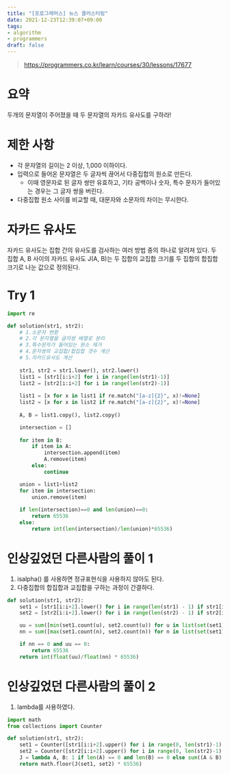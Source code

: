 ```yaml
---
title: "[프로그래머스] 뉴스 클러스터링"
date: 2021-12-23T12:39:07+09:00
tags:
- algorithm
- programmers
draft: false
---
```

> https://programmers.co.kr/learn/courses/30/lessons/17677

# 요약
두개의 문자열이 주어졌을 때 두 문자열의 자카드 유사도를 구하라!

# 제한 사항
* 각 문자열의 길이는 2 이상, 1,000 이하이다.
* 입력으로 들어온 문자열은 두 글자씩 끊어서 다중집합의 원소로 만든다. 
    * 이때 영문자로 된 글자 쌍만 유효하고, 기타 공백이나 숫자, 특수 문자가 들어있는 경우는 그 글자 쌍을 버린다. 
* 다중집합 원소 사이를 비교할 때, 대문자와 소문자의 차이는 무시한다.

# 자카드 유사도
자카드 유사도는 집합 간의 유사도를 검사하는 여러 방법 중의 하나로 알려져 있다. 두 집합 A, B 사이의 자카드 유사도 J(A, B)는 두 집합의 교집합 크기를 두 집합의 합집합 크기로 나눈 값으로 정의된다.

# Try 1
```python
import re

def solution(str1, str2):
    # 1.소문자 변환
    # 2.각 문자열을 글자쌍 배열로 분리
    # 3.특수문자가 들어있는 원소 제거
    # 4.문자쌍의 교집합/합집합 갯수 계산
    # 5.자카드유사도 계산
    
    str1, str2 = str1.lower(), str2.lower()
    list1 = [str1[i:i+2] for i in range(len(str1)-1)]
    list2 = [str2[i:i+2] for i in range(len(str2)-1)]
    
    list1 = [x for x in list1 if re.match("[a-z]{2}", x)!=None]
    list2 = [x for x in list2 if re.match("[a-z]{2}", x)!=None]
    
    A, B = list1.copy(), list2.copy()

    intersection = []
    
    for item in B:
        if item in A:
            intersection.append(item)
            A.remove(item)
        else:
            continue

    union = list1+list2
    for item in intersection:
        union.remove(item)
    
    if len(intersection)==0 and len(union)==0:
        return 65536
    else:
        return int(len(intersection)/len(union)*65536)
```

# 인상깊었던 다른사람의 풀이 1
1. isalpha() 를 사용하면 정규표현식을 사용하지 않아도 된다.
2. 다중집합의 합집합과 교집합을 구하는 과정이 간결하다.
```python
def solution(str1, str2):
    set1 = [str1[i:i+2].lower() for i in range(len(str1) - 1) if str1[i:i+2].lower().isalpha()]
    set2 = [str2[i:i+2].lower() for i in range(len(str2) - 1) if str2[i:i+2].lower().isalpha()]

    uu = sum([min(set1.count(u), set2.count(u)) for u in list(set(set1) & set(set2))])
    nn = sum([max(set1.count(n), set2.count(n)) for n in list(set(set1) | set(set2))])

    if nn == 0 and uu == 0:
        return 65536
    return int(float(uu)/float(nn) * 65536)
```


# 인상깊었던 다른사람의 풀이 2
1. lambda를 사용하였다.
```python
import math
from collections import Counter

def solution(str1, str2):
    set1 = Counter([str1[i:i+2].upper() for i in range(0, len(str1)-1) if str1[i:i+2].isalpha()])
    set2 = Counter([str2[i:i+2].upper() for i in range(0, len(str2)-1) if str2[i:i+2].isalpha()])
    J = lambda A, B: 1 if len(A) == 0 and len(B) == 0 else sum((A & B).values()) / sum((A | B).values())
    return math.floor(J(set1, set2) * 65536)
```